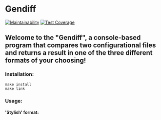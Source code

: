 # Gendiff
[![Maintainability](https://api.codeclimate.com/v1/badges/a7f9be878cbda15d6ade/maintainability)](https://codeclimate.com/github/andreikhanau/frontend-project-lvl2/maintainability)
[![Test Coverage](https://api.codeclimate.com/v1/badges/a7f9be878cbda15d6ade/test_coverage)](https://codeclimate.com/github/andreikhanau/frontend-project-lvl2/test_coverage)

## Welcome to the "Gendiff", a console-based program that compares two configurational files and returns a result in one of the three different formats of your choosing!

### Installation:
```
make install
make link
```
### Usage:
#### 'Stylish' format:
<script id="asciicast-tXqY5TOUuB1RCiIYR47WIe5s8" src="https://asciinema.org/a/tXqY5TOUuB1RCiIYR47WIe5s8.js" async></script>
